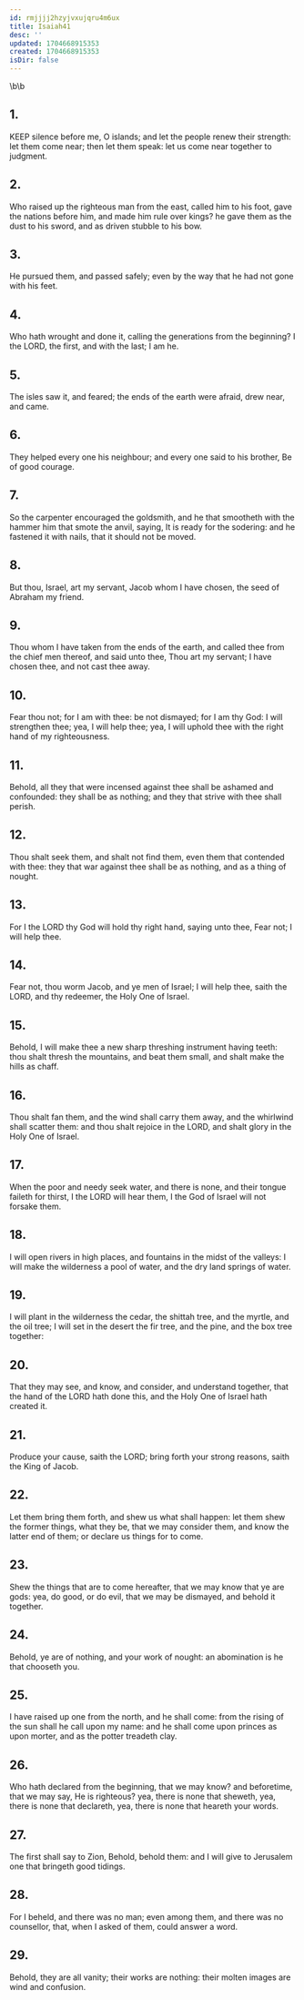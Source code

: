 ```yaml
---
id: rmjjjj2hzyjvxujqru4m6ux
title: Isaiah41
desc: ''
updated: 1704668915353
created: 1704668915353
isDir: false
---
```

\b\b
## 1.
KEEP silence before me, O islands; and let the people renew their strength: let them come near; then let them speak: let us come near together to judgment.
## 2.
Who raised up the righteous man from the east, called him to his foot, gave the nations before him, and made him rule over kings?  he gave them as the dust to his sword, and as driven stubble to his bow.
## 3.
He pursued them, and passed safely; even by the way that he had not gone with his feet.
## 4.
Who hath wrought and done it, calling the generations from the beginning?  I the LORD, the first, and with the last; I am he.
## 5.
The isles saw it, and feared; the ends of the earth were afraid, drew near, and came.
## 6.
They helped every one his neighbour; and every one said to his brother, Be of good courage.
## 7.
So the carpenter encouraged the goldsmith, and he that smootheth with the hammer him that smote the anvil, saying, It is ready for the sodering: and he fastened it with nails, that it should not be moved.
## 8.
But thou, Israel, art my servant, Jacob whom I have chosen, the seed of Abraham my friend.
## 9.
Thou whom I have taken from the ends of the earth, and called thee from the chief men thereof, and said unto thee, Thou art my servant; I have chosen thee, and not cast thee away.
## 10.
Fear thou not; for I am with thee: be not dismayed; for I am thy God: I will strengthen thee; yea, I will help thee; yea, I will uphold thee with the right hand of my righteousness.
## 11.
Behold, all they that were incensed against thee shall be ashamed and confounded: they shall be as nothing; and they that strive with thee shall perish.
## 12.
Thou shalt seek them, and shalt not find them, even them that contended with thee: they that war against thee shall be as nothing, and as a thing of nought.
## 13.
For I the LORD thy God will hold thy right hand, saying unto thee, Fear not; I will help thee.
## 14.
Fear not, thou worm Jacob, and ye men of Israel; I will help thee, saith the LORD, and thy redeemer, the Holy One of Israel.
## 15.
Behold, I will make thee a new sharp threshing instrument having teeth: thou shalt thresh the mountains, and beat them small, and shalt make the hills as chaff.
## 16.
Thou shalt fan them, and the wind shall carry them away, and the whirlwind shall scatter them: and thou shalt rejoice in the LORD, and shalt glory in the Holy One of Israel.
## 17.
When the poor and needy seek water, and there is none, and their tongue faileth for thirst, I the LORD will hear them, I the God of Israel will not forsake them.
## 18.
I will open rivers in high places, and fountains in the midst of the valleys: I will make the wilderness a pool of water, and the dry land springs of water.
## 19.
I will plant in the wilderness the cedar, the shittah tree, and the myrtle, and the oil tree; I will set in the desert the fir tree, and the pine, and the box tree together:
## 20.
That they may see, and know, and consider, and understand together, that the hand of the LORD hath done this, and the Holy One of Israel hath created it.
## 21.
Produce your cause, saith the LORD; bring forth your strong reasons, saith the King of Jacob.
## 22.
Let them bring them forth, and shew us what shall happen: let them shew the former things, what they be, that we may consider them, and know the latter end of them; or declare us things for to come.
## 23.
Shew the things that are to come hereafter, that we may know that ye are gods: yea, do good, or do evil, that we may be dismayed, and behold it together.
## 24.
Behold, ye are of nothing, and your work of nought: an abomination is he that chooseth you.
## 25.
I have raised up one from the north, and he shall come: from the rising of the sun shall he call upon my name: and he shall come upon princes as upon morter, and as the potter treadeth clay.
## 26.
Who hath declared from the beginning, that we may know?  and beforetime, that we may say, He is righteous?  yea, there is none that sheweth, yea, there is none that declareth, yea, there is none that heareth your words.
## 27.
The first shall say to Zion, Behold, behold them: and I will give to Jerusalem one that bringeth good tidings.
## 28.
For I beheld, and there was no man; even among them, and there was no counsellor, that, when I asked of them, could answer a word.
## 29.
Behold, they are all vanity; their works are nothing: their molten images are wind and confusion.
